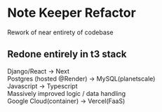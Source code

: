 # Note Keeper Refactor
Rework of near entirety of codebase

## Redone entirely in t3 stack

Django/React -> Next<br>
Postgres (hosted @Render) -> MySQL(planetscale)<br>
Javascript -> Typescript<br>
Massively improved logic / data handling<br>
Google Cloud(container) -> Vercel(FaaS)
